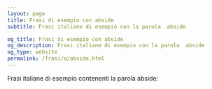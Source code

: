 ```yaml
---
layout: page
title: Frasi di esempio con abside 
subtitle: Frasi italiane di esempio con la parola  abside

og_title: Frasi di esempio con abside 
og_description: Frasi italiane di esempio con la parola  abside
og_type: website
permalink: /frasi/a/abside.html
---
```


Frasi italiane di esempio contenenti la parola abside:


